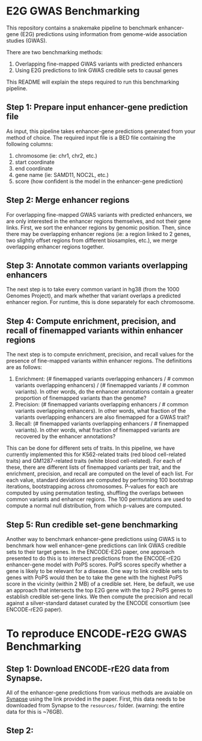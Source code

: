 # E2G GWAS Benchmarking

This repository contains a snakemake pipeline to benchmark enhancer-gene (E2G) predictions using information from genome-wide association studies (GWAS).

There are two benchmarking methods:
1. Overlapping fine-mapped GWAS variants with predicted enhancers
2. Using E2G predictions to link GWAS credible sets to causal genes

This README will explain the steps required to run this benchmarking pipeline.

## Step 1: Prepare input enhancer-gene prediction file

As input, this pipeline takes enhancer-gene predictions generated from your method of choice. The required input file is a BED file containing the following columns: 
1. chromosome (ie: chr1, chr2, etc.)
2. start coordinate
3. end coordinate
4. gene name (ie: SAMD11, NOC2L, etc.)
5. score (how confident is the model in the enhancer-gene prediction)

## Step 2: Merge enhancer regions

For overlapping fine-mapped GWAS variants with predicted enhancers, we are only interested in the enhancer regions themselves, and not their gene links.
First, we sort the enhancer regions by genomic position. Then, since there may be overlapping enhancer regions (ie: a region linked to 2 genes, two slightly 
offset regions from different biosamples, etc.), we merge overlapping enhancer regions together.

## Step 3: Annotate common variants overlapping enhancers

The next step is to take every common variant in hg38 (from the 1000 Genomes Project), and mark whether that variant overlaps a predicted enhancer region.
For runtime, this is done separately for each chromosome.

## Step 4: Compute enrichment, precision, and recall of finemapped variants within enhancer regions

The next step is to compute enrichment, precision, and recall values for the presence of fine-mapped variants within enhancer regions. The definitions are as follows:
1. Enrichment: (# finemapped variants overlapping enhancers / # common variants overlapping enhancers) / (# finemapped variants / # common variants). In other words, do the enhancer annotations contain a greater proportion of finemapped variants than the genome?
2. Precision: (# finemapped variants overlapping enhancers / # common variants overlapping enhancers). In other words, what fraction of the variants overlapping enhancers are also finemapped for a GWAS trait?
3. Recall: (# finemapped variants overlapping enhancers / # finemapped variants). In other words, what fraction of finemapped variants are recovered by the enhancer annotations?

This can be done for different sets of traits. In this pipeline, we have currently implemented this for K562-related traits (red blood cell-related traits) and GM1287-related traits (white blood cell-related). For each of these, there are different lists of finemapped variants per trait, and the enrichment, precision, and recall are computed on the level of each list. For each value, standard deviations are computed by performing 100 bootstrap iterations, bootstrapping across chromosomes. P-values for each are computed by using permutation testing, shuffling the overlaps between common variants and enhancer regions. The 100 permutations are used to compute a normal null distribution, from which p-values are computed.

## Step 5: Run credible set-gene benchmarking

Another way to benchmark enhancer-gene predictions using GWAS is to benchmark how well enhancer-gene predictions can link GWAS credible sets to their target genes. In the ENCODE-E2G paper, one approach presented to do this is to intersect predictions from the ENCODE-rE2G enhancer-gene model with PoPS scores. PoPS scores specify whether a gene is likely to be relevant for a disease. One way to link credible sets to genes with PoPS would then be to take the gene with the highest PoPS score in the vicinity (within 2 MB) of a credible set. Here, be default, we use an approach that intersects the top E2G gene with the top 2 PoPS genes to establish credible set-gene links. We then compute the precision and recall against a silver-standard dataset curated by the ENCODE consortium (see ENCODE-rE2G paper).

# To reproduce ENCODE-rE2G GWAS Benchmarking

## Step 1: Download ENCODE-rE2G data from Synapse.

All of the enhancer-gene predictions from various methods are avaiable on [Synapse](https://www.synapse.org/Synapse:syn52234275/files/) using the link provided in the paper. First, this data needs to be downloaded from Synapse to the `resources/` folder. (warning: the entire data for this is ~76GB).

## Step 2:







